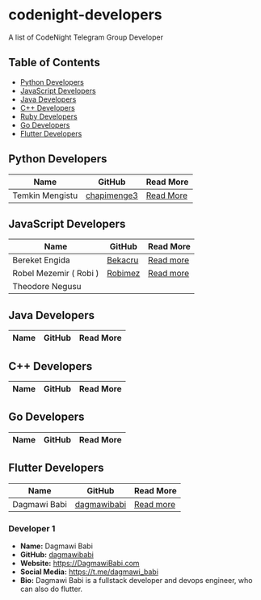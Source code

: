 # codenight-developers
A list of CodeNight Telegram Group Developer

## Table of Contents

- [Python Developers](#python-developers)
- [JavaScript Developers](#javascript-developers)
- [Java Developers](#java-developers)
- [C++ Developers](#c-developers)
- [Ruby Developers](#ruby-developers)
- [Go Developers](#go-developers)
- [Flutter Developers](#flutter-developers)

## Python Developers

| Name | GitHub | Read More |
|---|---|---|
|Temkin Mengistu|[chapimenge3](https://github.com/chapimenge3)|[Read More](https://github.com/chapimenge3/codenight-developers/blob/main/chapimenge3.md)|



## JavaScript Developers
<!-- table  -->
| Name | GitHub | Read More |
|---|---|---|
|Bereket Engida| [Bekacru](https://github.com/Bekacru) |   [Read more](https://github.com/chapimenge3/codenight-developers/blob/main/Bekacru)|
|Robel Mezemir ( Robi )| [Robimez](https://github.com/robimez) |   [Read more](https://robi.work)|
|Theodore Negusu | 


## Java Developers

| Name | GitHub | Read More |
|---|---|---|


## C++ Developers


| Name | GitHub | Read More |
|---|---|---|



## Go Developers
| Name | GitHub | Read More |
|---|---|---|


## Flutter Developers
| Name | GitHub | Read More |
|---|---|---|
|Dagmawi Babi| [dagmawibabi](https://github.com/dagmawibabi) |   [Read more](https://github.com/dagmawibabi/codenight-developers/blob/main/dagmawibabi.md)|

### Developer 1
- **Name:** Dagmawi Babi
- **GitHub:** [dagmawibabi](https://github.com/dagmawibabi)
- **Website:** https://DagmawiBabi.com
- **Social Media:** https://t.me/dagmawi_babi
- **Bio:** Dagmawi Babi is a fullstack developer and devops engineer, who can also do flutter.

